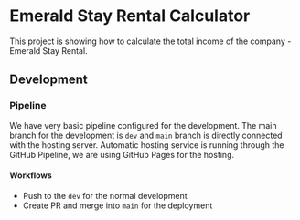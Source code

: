 # Emerald Stay Rental Calculator

This project is showing how to calculate the total income of the company - Emerald Stay Rental.

## Development

### Pipeline

We have very basic pipeline configured for the development. The main branch for the development is `dev` and `main` branch is directly connected with the hosting server.
Automatic hosting service is running through the GitHub Pipeline, we are using GitHub Pages for the hosting.

#### Workflows
* Push to the `dev` for the normal development
* Create PR and merge into `main` for the deployment


